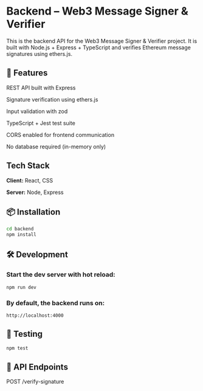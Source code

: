 # Backend – Web3 Message Signer & Verifier

This is the backend API for the Web3 Message Signer & Verifier project.
It is built with Node.js + Express + TypeScript and verifies Ethereum message signatures using ethers.js.

## 🚀 Features

REST API built with Express

Signature verification using ethers.js

Input validation with zod

TypeScript + Jest test suite

CORS enabled for frontend communication

No database required (in-memory only)


## Tech Stack  
**Client:** React, CSS 

**Server:** Node, Express

## 📦 Installation
```bash
cd backend
npm install
```

## 🛠 Development

### Start the dev server with hot reload:
```bash
npm run dev
```

### By default, the backend runs on:
`http://localhost:4000`




## 🧪 Testing
```bash
npm test
```

## 📡 API Endpoints
POST /verify-signature

